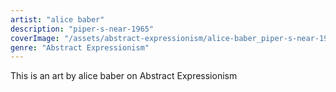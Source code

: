 ```yaml
---
artist: "alice baber"
description: "piper-s-near-1965"
coverImage: "/assets/abstract-expressionism/alice-baber_piper-s-near-1965.jpg"
genre: "Abstract Expressionism"
---
```

This is an art by alice baber on Abstract Expressionism

